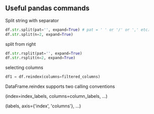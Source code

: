 ## Useful pandas commands

Split string with separator
```python
df.str.split(pat='', expand=True) # pat = ' ' or '/' or ',' etc.
df.str.split(n=2, expand=True)
```
split from right
```python
df.str.rsplit(pat='', expand=True)
df.str.rsplit(n=2, expand=True)
```

selecting columns
```python
df1 = df.reindex(columns=filtered_columns)
```
DataFrame.reindex supports two calling conventions

(index=index_labels, columns=column_labels, ...)

(labels, axis={'index', 'columns'}, ...)

